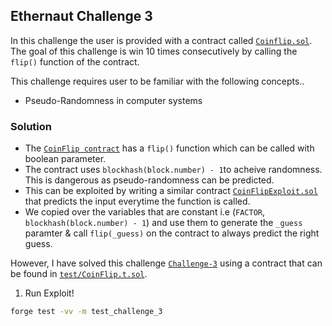 ## Ethernaut Challenge 3

In this challenge the user is provided with a contract called [`Coinflip.sol`](./CoinFlip.sol). The goal of this challenge is win 10 times consecutively by calling the `flip()` function of the contract.

This challenge requires user to be familiar with the following concepts..

- Pseudo-Randomness in computer systems

### Solution

- The [`CoinFlip contract`](./CoinFlip.sol) has a `flip()` function which can be called with boolean parameter.
- The contract uses `blockhash(block.number) - 1`to acheive randomness. This is dangerous as pseudo-randomness can be predicted.
- This can be exploited by writing a similar contract [`CoinFlipExploit.sol`](./CoinFlipExploit.sol) that predicts the input everytime the function is called.
- We copied over the variables that are constant i.e (`FACTOR`, `blockhash(block.number) - 1`) and use them to generate the `_guess` paramter & call `flip(_guess)` on the contract to always predict the right guess.

However, I have solved this challenge [`Challenge-3`](./src/CoinFlip.sol) using a contract that can be found in [`test/CoinFlip.t.sol`](./test/CoinFlip.t.sol).

1. Run Exploit!

```sh
forge test -vv -m test_challenge_3
```
